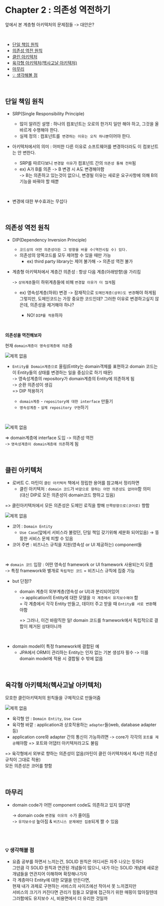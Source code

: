 # Chapter 2 : 의존성 역전하기   
앞에서 본 계층형 아키텍처의 문제점들 -> 대안은?     

<br/>
  
- [단일 책임 원칙](#단일-책임-원칙)
- [의존성 역전 원칙 ](#의존성-역전-원칙)  
- [클린 아키텍처](#클린-아키텍처)   
- [육각형 아키텍처(헥사고날 아키텍처)](#육각형-아키텍처-헥사고날-아키텍처)
- [마무리](#마무리)   
- [💡 생각해볼 점](#-생각해볼-점)

<br/>
   
## 단일 책임 원칙
- SRP(Single Responsibility Principle)    
  - 많이 알려진 설명 : 하나의 컴포넌트는 오로의 한가지 일만 해야 하고, 그것을 올바르게 수행해야 한다. 
  - 실제 정의 : 컴포넌트를` 변경하는 이유는 오직 하나뿐`이어야 한다.  

- 아키텍처에서의 의미 : 어떠한 다른 이유로 소프트웨어를 변경하더라도 이 컴포넌트는 안 변한다.
  - SRP를 따르다보니 `변경할 이유`가 컴포넌트 간의 `의존성 통해 전파`됨  
  - ex) A가 B를 의존 
    -> B 변경 시 A도 변경해야함     
    -> B는 의존하고 있는것이 없으니, 변경될 이유는 새로운 요구사항에 의해 B의 기능을 바꿔야 할 때뿐   

<br/>

- 변경에 대한 부수효과는 무섭다  

<br/>

## 의존성 역전 원칙   
- DIP(Dependency Inversion Principle)   
  - `코드상의 어떤 의존성이든 그 방향을 바꿀 수(역전시킬 수) 있다.`
  - 의존성의 양쪽코드를 모두 제어할 수 있을 때만 가능     
    - ex) third party library는 제어 불가해 -> 의존성 역전 불가

- 계층형 아키텍처에서 계층간 의존성 : 항상 다음 계층(아래방향)을 가리킴   
  
  -> `상위계층`들이 하위계층들에 비해 `변경할 이유가 더 많게`됨    
  
  - ex) 영속성계층(하위) 변경 -> 잠재적으로 `도메인계층(상위)도 변경`해야 하게됨        
    그렇지만, 도메인코드는 가장 중요한 코드인데? 그러한 이유로 변경하고싶지 않은데, 의존성을 제거해야 하나?    
    
    - NO! `DIP를 적용`하자   

<br/>

**의존성을 역전해보자**            

현재 `domain계층이 영속성계층에 의존`중         

![제목 없음](https://user-images.githubusercontent.com/103614357/210204445-a3f82a73-eed9-4b8f-9d20-3c3f6606070b.png)     

- `Entity를 Domain계층으로` 올림(Entity는 domain객체를 표현하고 domain 코드는 이 Entity들의 상태를 변경하는 일을 중심으로 하기 때문)       
  -> 영속성계층의 repository가 domain계층의 Entity에 의존하게 됨     
  -> 순환 의존성이 생김      
  => DIP 적용하기      
  
  - `domain계층` - `repository에 대한 interface` 만들기
  - `영속성계층` - `실제 repository 구현`하기      
  
<br/>

![제목 없음](https://user-images.githubusercontent.com/103614357/210204505-6833bf02-e87c-43a2-93e5-d6be61357b28.png)   

=> domain계층에 interface 도입 -> 의존성 역전    
-> `영속성계층이 domain계층에 의존`하게 됨    

<br/>

## 클린 아키텍처
- 로버트 C. 마틴이 `클린 아키텍처` 책에서 정립한 용어를 참고해서 정리하면   
  - 클린 아키텍처 : `domain 코드`가 `바깥으로 향하는 어떤 의존성도 없어야`함 의미     
    (대신 DIP로 모든 의존성이 domain코드 향하고 있음)        

=> 클린아키텍처에서 모든 의존성은 도메인 로직을 향해 `안쪽방향으로(코어로)` 향함    

![제목 없음](https://user-images.githubusercontent.com/103614357/210205600-ceb000c9-6153-4183-9957-6d3c64820aec.png)   

- 코어 : `Domain Entity`  
  - `Use Case`(앞에서 서비스라 불렀던, 단일 책임 갖기위해 세분화 되어있음) -> 뚱뚱한 서비스 문제 피할 수 있음    
- 코어 주변 : 비즈니스 규칙을 지원(영속성 or UI 제공하는) component들   

<br/>

=> `domain 코드` 입장 : 어떤 영속성 framework or UI framework 사용되는지 모름    
-> 특정 framework와 별개로 `독립적인 코드` = 비즈니스 규칙에 집중 가능      

- but 단점!?      
  - domain 계층이 외부계층(영속성 or UI)과 분리되어있어   
    -> application의 Entity에 대한 모델을 `각 계층에서 유지보수해야` 함     
    = 각 계층에서 각각 Entity 만들고, 데이터 주고 받을 때 `Entity를 서로 변환`해야함     
    
    => 그러나, 이건 바람직한 일! domain 코드를 framework에서 독립적으로 결합이 제거된 상태이니까     

<br/>

- domain model이 특정 framework에 결합된 예 
  - JPA에서 ORM이 관리하는 Entity는 인자 없는 기본 생성자 필수 -> 이를 domain model에 적용 시 결합될 수 밖에 없음  

<br/>

## 육각형 아키텍처(헥사고날 아키텍처)   
모호한 클린아키텍처의 원칙들을 구체적으로 만들어줌  

![제목 없음](https://user-images.githubusercontent.com/103614357/210206179-9205410f-384e-46eb-870d-0475f558c30a.png)


- 육각형 안 : `Domain Entity`, `Use Case`
- 육각형 바깥 : application과 상호작용하는 `adapter`들(web, database adapter 등)   
- application core와 adapter 간의 통신이 가능하려면 -> core가 각각의 `포트를 제공`해야함 => 포트와 어댑터 아키텍처라고도 불림  

=> 육각형에서 외부로 향하는 의존성이 없음(마틴이 클린 아키텍처에서 제시한 의존성 규칙이 그대로 적용)    
모든 의존성은 코어를 향함  

<br/>

## 마무리   
- domain code가 어떤 component code도 의존하고 있지 않다면      
  
  -> domain code `변경될 이유의 수`가 줄어듬  
  -> `유지보수성` 높아짐 & `비즈니스 문제에만 집중`되게 짤 수 있음    

<br/><br/>

### 💡 생각해볼 점
- 요즘 공부를 하면서 느끼는건, SOLID 원칙은 어디서든 자주 나오는 듯하다    
  그만큼 각 SOLID 원칙과 연관된 개념들이 많으니, 내가 아는 SOLID 개념에 새로운 개념들을 연관지어 이해하며 확장해나가자       
- 각 계층마다 Entity에 대한 모델을 만든다면,     
  현재 내가 과제로 구현하는 서비스의 사이즈에선 작아서 못 느끼겠지만       
  서비스의 크기가 커진다면 관리가 힘들고 모델에 접근하기 위한 매핑이 많아질텐데       
  그러함에도 유지보수 시, 비용면에서 더 유리한 것일까       

<br/>
